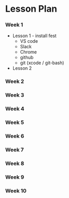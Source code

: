 # Lesson Plan

### Week 1
- Lesson 1 - install fest
  - VS code
  - Slack
  - Chrome
  - github
  - git (xcode / git-bash)
- Lesson 2

### Week 2
### Week 3
### Week 4
### Week 5
### Week 6
### Week 7
### Week 8
### Week 9
### Week 10
